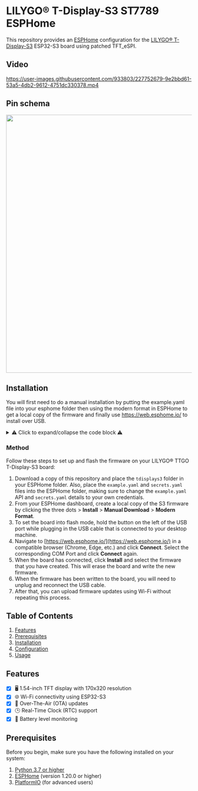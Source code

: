 # LILYGO® T-Display-S3 ST7789 ESPHome
This repository provides an [ESPHome](https://esphome.io/) configuration for the [LILYGO® T-Display-S3](https://github.com/Xinyuan-LilyGO/T-Display-S3)
ESP32-S3 board using patched TFT_eSPI.

## Video
https://user-images.githubusercontent.com/933803/227752679-9e2bbd61-53a5-4db2-9612-4751dc330378.mp4

## Pin schema
<center>
  <img src="https://user-images.githubusercontent.com/933803/227753586-71e51665-4944-4798-b52a-e430b9fb78e7.jpg" width="700px">
</center>

## Installation
You will first need to do a manual installation by putting the example.yaml file into your esphome folder then using the modern format in ESPHome to get a local copy of the firmware and finally use https://web.esphome.io/ to install over USB.

<details>
<summary>⚠ Click to expand/collapse the code block ⚠</summary>

```yaml
esphome:
  name: s3

external_components:
  - source: github://landonr/lilygo-tdisplays3-esphome
    components: [tdisplays3]

esp32:
  board: esp32-s3-devkitc-1
  variant: esp32s3
  framework:
    type: arduino

# Enable Home Assistant API
api:

ota:
  password: "6ada29f6f41ce1685d29d406efd25fa4"

wifi:
  ssid: !secret wifi_ssid
  password: !secret wifi_password

time:
  - platform: homeassistant
    id: ha_time

switch:
  - platform: gpio
    pin: GPIO38
    name: "Backlight"
    id: backlight
    internal: true
    restore_mode: RESTORE_DEFAULT_ON

font:
  - file: "gfonts://Roboto"
    id: roboto
    size: 30

display:
  - platform: tdisplays3
    id: disp
    update_interval: 1s
    rotation: 270
    lambda: |-
      it.printf(20, 70, id(roboto), Color(255, 0, 0), id(ha_time).now().strftime("%Y-%m-%d %H:%M:%S").c_str());
</details>
```
</details>


### Method

Follow these steps to set up and flash the firmware on your LILYGO® TTGO T-Display-S3 board:

1. Download a copy of this repository and place the `tdisplays3` folder in your ESPHome folder. Also, place the `example.yaml` and `secrets.yaml` files into the ESPHome folder, making sure to change the `example.yaml` API and `secrets.yaml` details to your own credentials.
2. From your ESPHome dashboard, create a local copy of the S3 firmware by clicking the three dots > **Install** > **Manual Download** > **Modern Format**.
3. To set the board into flash mode, hold the button on the left of the USB port while plugging in the USB cable that is connected to your desktop machine.
4. Navigate to [https://web.esphome.io/](https://web.esphome.io/) in a compatible browser (Chrome, Edge, etc.) and click **Connect**. Select the corresponding COM Port and click **Connect** again.
5. When the board has connected, click **Install** and select the firmware that you have created. This will erase the board and write the new firmware.
6. When the firmware has been written to the board, you will need to unplug and reconnect the USB cable.
7. After that, you can upload firmware updates using Wi-Fi without repeating this process.


## Table of Contents

1. [Features](#features)
2. [Prerequisites](#prerequisites)
3. [Installation](#installation)
4. [Configuration](#configuration)
5. [Usage](#usage)

## Features

- [x] 🖥️ 1.54-inch TFT display with 170x320 resolution
- [x] 🌐 Wi-Fi connectivity using ESP32-S3
- [x] 🔄 Over-The-Air (OTA) updates
- [x] 🕒 Real-Time Clock (RTC) support
- [x] 🔋 Battery level monitoring

## Prerequisites

Before you begin, make sure you have the following installed on your system:

1. [Python 3.7 or higher](https://www.python.org/downloads/)
2. [ESPHome](https://esphome.io/) (version 1.20.0 or higher)
3. [PlatformIO](https://platformio.org/) (for advanced users)
